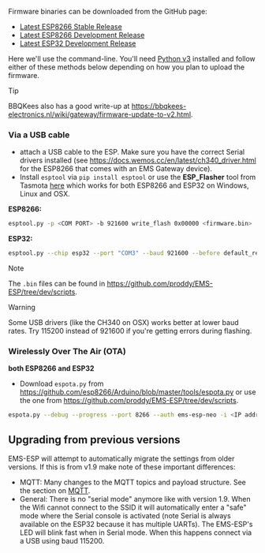 Firmware binaries can be downloaded from the GitHub page:
 * [Latest ESP8266 Stable Release](https://github.com/proddy/EMS-ESP/releases/latest)
 * [Latest ESP8266 Development Release](https://github.com/proddy/EMS-ESP/releases/tag/esp8266_dev)
 * [Latest ESP32 Development Release](https://github.com/proddy/EMS-ESP/releases/tag/esp32_dev)

Here we'll use the command-line. You'll need [Python v3]( https://www.python.org/downloads/) installed and follow either of these methods below depending on how you plan to upload the firmware.

> [!TIP]
> BBQKees also has a good write-up at https://bbqkees-electronics.nl/wiki/gateway/firmware-update-to-v2.html.

### Via a USB cable
- attach a USB cable to the ESP. Make sure you have the correct Serial drivers installed (see https://docs.wemos.cc/en/latest/ch340_driver.html for the ESP8266 that comes with an EMS Gateway device).
- Install `esptool` via `pip install esptool` or use the **ESP_Flasher** tool from Tasmota [here](https://github.com/Jason2866/ESP_Flasher/releases/latest) which works for both ESP8266 and ESP32 on Windows, Linux and OSX.

**ESP8266:**
```sh
esptool.py -p <COM PORT> -b 921600 write_flash 0x00000 <firmware.bin>
```

**ESP32:**
```sh
esptool.py --chip esp32 --port "COM3" --baud 921600 --before default_reset --after hard_reset write_flash -z --flash_mode dio --flash_freq 40m --flash_size detect 0x1000 bootloader_dio_40m.bin 0x8000 partitions.bin 0xe000 boot_app0.bin 0x10000 <firmware.bin>
```

> [!NOTE]
> The `.bin` files can be found in https://github.com/proddy/EMS-ESP/tree/dev/scripts.

> [!WARNING]
> Some USB drivers (like the CH340 on OSX) works better at lower baud rates. Try 115200 instead of 921600 if you're getting errors during flashing.

### Wirelessly Over The Air (OTA)
**both ESP8266 and ESP32**
- Download `espota.py` from https://github.com/esp8266/Arduino/blob/master/tools/espota.py or use the one from https://github.com/proddy/EMS-ESP/tree/dev/scripts.
```sh
espota.py --debug --progress --port 8266 --auth ems-esp-neo -i <IP address> -f <firmware.bin>
```

## Upgrading from previous versions

EMS-ESP will attempt to automatically migrate the settings from older versions. If this is from v1.9 make note of these important differences:

* MQTT: Many changes to the MQTT topics and payload structure. See the section on [MQTT](MQTT.md).
* General: There is no "serial mode" anymore like with version 1.9. When the Wifi cannot connect to the SSID it will automatically enter a "safe" mode where the Serial console is activated (note Serial is always available on the ESP32 because it has multiple UARTs). The EMS-ESP's LED will blink fast when in Serial mode. When this happens connect via a USB using baud 115200.





